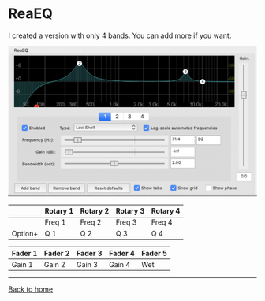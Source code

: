# ReaEQ

I created a version with only 4 bands. You can add more if you want.

![logo](../assets/ReaEQ.png)

|         | Rotary 1 | Rotary 2 | Rotary 3 | Rotary 4 |
|---------|----------|----------|----------|----------|
|         | Freq 1   | Freq 2   | Freq 3   | Freq 4   |
| Option+ | Q 1      | Q 2      | Q 3      | Q 4      |


| Fader 1 | Fader 2 | Fader 3 | Fader 4 | Fader 5 |
|---------|---------|---------|---------|---------|
| Gain 1  | Gain 2  | Gain 3  | Gain 4  | Wet     |

---
[Back to home](./index.md)